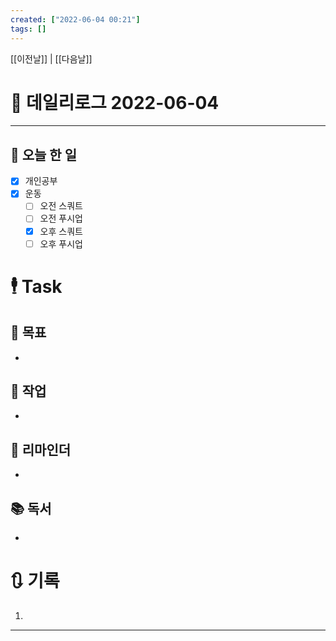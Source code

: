 ```yaml
---
created: ["2022-06-04 00:21"]
tags: []
---
```


[[이전날]] | [[다음날]]


# 📅 데일리로그  2022-06-04
---
## 🔷 오늘 한 일
- [x] 개인공부
- [x] 운동
	- [ ] 오전 스쿼트
	- [ ] 오전 푸시업
	- [x] 오후 스쿼트
	- [ ] 오후 푸시업

# 🕴 Task
## 🎯 목표
 - 

## 🚀 작업
-  

## 📕 리마인더
-  

## 📚 독서
-  

# 🔃 기록
1. 
---

